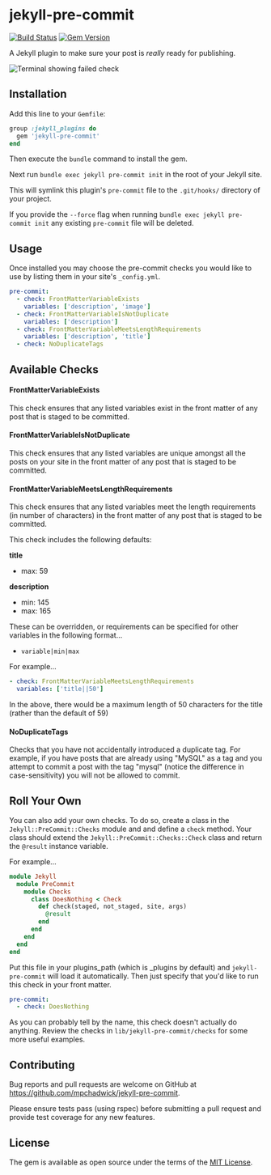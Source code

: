 # jekyll-pre-commit

[![Build Status](https://travis-ci.org/mpchadwick/jekyll-pre-commit.svg?branch=master)](https://travis-ci.org/mpchadwick/jekyll-pre-commit) [![Gem Version](https://badge.fury.io/rb/jekyll-pre-commit.svg)](https://badge.fury.io/rb/jekyll-pre-commit)

A Jekyll plugin to make sure your post is _really_ ready for publishing.

![Terminal showing failed check](http://i.imgur.com/9PzDMiB.jpg)

## Installation

Add this line to your `Gemfile`:

```ruby
group :jekyll_plugins do
  gem 'jekyll-pre-commit'
end
```

Then execute the `bundle` command to install the gem.

Next run `bundle exec jekyll pre-commit init` in the root of your Jekyll site. 

This will symlink this plugin's `pre-commit` file to the `.git/hooks/` directory of your project.

If you provide the `--force` flag when running `bundle exec jekyll pre-commit init` any existing `pre-commit` file will be deleted.

## Usage

Once installed you may choose the pre-commit checks you would like to use by listing them in your site's `_config.yml`.

```yaml
pre-commit:
  - check: FrontMatterVariableExists
    variables: ['description', 'image']
  - check: FrontMatterVariableIsNotDuplicate
    variables: ['description']
  - check: FrontMatterVariableMeetsLengthRequirements
    variables: ['description', 'title']
  - check: NoDuplicateTags
```

## Available Checks

#### FrontMatterVariableExists

This check ensures that any listed variables exist in the front matter of any post that is staged to be committed.

#### FrontMatterVariableIsNotDuplicate

This check ensures that any listed variables are unique amongst all the posts on your site in the front matter of any post that is staged to be committed.

#### FrontMatterVariableMeetsLengthRequirements

This check ensures that any listed variables meet the length requirements (in number of characters) in the front matter of any post that is staged to be committed.

This check includes the following defaults:

**title**

- max: 59

**description**

- min: 145
- max: 165

These can be overridden, or requirements can be specified for other variables in the following format...

- `variable|min|max`

For example...

```yaml
- check: FrontMatterVariableMeetsLengthRequirements
  variables: ['title||50']
```

In the above, there would be a maximum length of 50 characters for the title (rather than the default of 59)

#### NoDuplicateTags

Checks that you have not accidentally introduced a duplicate tag. For example, if you have posts that are already using "MySQL" as a tag and you attempt to commit a post with the tag "mysql"  (notice the difference in case-sensitivity) you will not be allowed to commit.

## Roll Your Own

You can also add your own checks. To do so, create a class in the `Jekyll::PreCommit::Checks` module and and define a `check` method. Your class should extend the `Jekyll::PreCommit::Checks::Check` class and return the `@result` instance variable. 

For example...

```ruby
module Jekyll
  module PreCommit
    module Checks
      class DoesNothing < Check
        def check(staged, not_staged, site, args)
          @result
        end
      end
    end
  end
end
```

Put this file in your plugins_path (which is _plugins by default) and `jekyll-pre-commit` will load it automatically. Then just specify that you'd like to run this check in your front matter.

```yaml
pre-commit:
  - check: DoesNothing
```

As you can probably tell by the name, this check doesn't actually do anything. Review the checks in `lib/jekyll-pre-commit/checks` for some more useful examples.

## Contributing

Bug reports and pull requests are welcome on GitHub at https://github.com/mpchadwick/jekyll-pre-commit.

Please ensure tests pass (using rspec) before submitting a pull request and provide test coverage for any new features.

## License

The gem is available as open source under the terms of the [MIT License](http://opensource.org/licenses/MIT).

